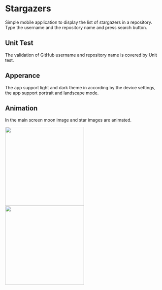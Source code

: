 # Stargazers

Simple mobile application to display the list of stargazers in a repository.
Type the username and the repository name and press search button.

## Unit Test
The validation of GitHub username and repository name is covered by Unit test.

## Apperance
The app support light and dark theme in according by the device settings, the app support portrait and landscape mode.

## Animation
In the main screen moon image and star images are animated.

<img src="https://user-images.githubusercontent.com/6852409/190659731-03a646d4-2da4-4761-b7c5-3d1581a411cd.png" width="256">

<img src="https://user-images.githubusercontent.com/6852409/190660508-b5bc0bf0-4225-4f1d-ba77-3dab8b7807e0.png" width="256">
